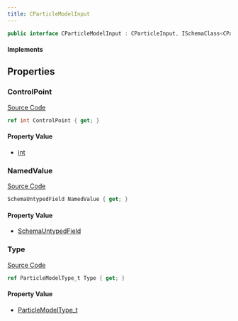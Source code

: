 ```yaml
---
title: CParticleModelInput
---
```


```csharp
public interface CParticleModelInput : CParticleInput, ISchemaClass<CParticleInput>, ISchemaClass<CParticleModelInput>, ISchemaField, ISchemaClass, INativeHandle
```

#### Implements

## Properties

### ControlPoint

[Source Code](https://github.com/swiftly-solution/swiftlys2/blob/main/managed/src/SwiftlyS2.Generated/Schemas/Interfaces/CParticleModelInput.cs#L22)

```csharp
ref int ControlPoint { get; }
```

#### Property Value

- [int](https://learn.microsoft.com/dotnet/api/system.int32)

### NamedValue

[Source Code](https://github.com/swiftly-solution/swiftlys2/blob/main/managed/src/SwiftlyS2.Generated/Schemas/Interfaces/CParticleModelInput.cs#L20)

```csharp
SchemaUntypedField NamedValue { get; }
```

#### Property Value

- [SchemaUntypedField](/docs/api/shared/schemas/schemauntypedfield)

### Type

[Source Code](https://github.com/swiftly-solution/swiftlys2/blob/main/managed/src/SwiftlyS2.Generated/Schemas/Interfaces/CParticleModelInput.cs#L17)

```csharp
ref ParticleModelType_t Type { get; }
```

#### Property Value

- [ParticleModelType_t](/docs/api/shared/schemadefinitions/particlemodeltype_t)

